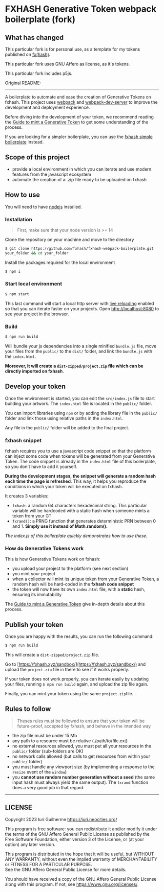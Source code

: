 FXHASH Generative Token webpack boilerplate (fork)
================

What has changed
---

This particular fork is for personal use, as a template for my tokens published 
on [fx(hash)](https://fxhash.xyz).  

This particular fork uses GNU Affero as license, as it's tokens.  

This particular fork includes p5js.  

Original README:  

---

A boilerplate to automate and ease the creation of Generative Tokens on fxhash. 
This project uses [webpack](https://webpack.js.org/) and 
[webpack-dev-server](https://github.com/webpack/webpack-dev-server) to improve 
the development and deployment experience.  

Before diving into the development of your token, we recommend reading the 
[Guide to mint a Generative Token](https://fxhash.xyz/articles/guide-mint-generative-token) 
to get some understanding of the process.  

If you are looking for a simpler boilerplate, you can use the 
[fxhash simple boilerplate](https://github.com/fxhash/fxhash-simple-boilerplate) 
instead.  

## Scope of this project

* provide a local environment in which you can iterate and use modern features 
from the javascript ecosystem  
* automate the creation of a .zip file ready to be uploaded on fxhash  

## How to use

You will need to have [nodejs](https://nodejs.org/) installed.  

### Installation

> First, make sure that your node version is >= 14  

Clone the repository on your machine and move to the directory  
```sh
$ git clone https://github.com/fxhash/fxhash-webpack-boilerplate.git 
your_folder && cd your_folder  
```

Install the packages required for the local environment  
```sh
$ npm i  
```

### Start local environment

```sh
$ npm start  
```

This last command will start a local http server with 
[live reloading](https://webpack.js.org/configuration/dev-server/#devserverlivereload) 
enabled so that you can iterate faster on your projects. Open 
[http://localhost:8080](http://localhost:8080) to see your project in the 
browser.  

### Build

```sh
$ npm run build  
```

Will bundle your js dependencies into a single minified `bundle.js` file, move 
your files from the `public/` to the `dist/` folder, and link the `bundle.js` 
with the `index.html`.  

**Moreover, it will create a `dist-zipped/project.zip` file which can be 
directly imported on fxhash**.  

## Develop your token

Once the environment is started, you can edit the `src/index.js` file to start 
building your artwork. The `index.html` file is located in the `public/` 
folder.  

You can import libraries using `npm` or by adding the library file in the 
`public/` folder and link those using relative paths in the `index.html`.  

Any file in the `public/` folder will be added to the final project.  

### fxhash snippet

fxhash requires you to use a javascript code snippet so that the platform can 
inject some code when tokens will be generated from your Generative Token. The 
code snippet is already in the `index.html` file of this boilerplate, so you 
don't have to add it yourself.  

**During the development stages, the snippet will generate a random hash each 
time the page is refreshed**. This way, it helps you reproduce the conditions 
in which your token will be executed on fxhash.  

It creates 3 variables:  
- `fxhash`: a random 64 characters hexadecimal string. This particular variable 
will be hardcoded with a static hash when someone mints a token from your GT  
- `fxrand()`: a PRNG function that generates deterministic PRN between 0 and 1. 
**Simply use it instead of Math.random()**.  

*The index.js of this boilerplate quickly demonstrates how to use these*.  

### How do Generative Tokens work

This is how Generative Tokens work on fxhash:  
* you upload your project to the platform (see next section)  
* you mint your project  
* when a collector will mint its unique token from your Generative Token, a 
random hash will be hard-coded in the **fxhash code snippet**  
* the token will now have its own `index.html` file, with a **static** hash, 
ensuring its immutability  

The 
[Guide to mint a Generative Token](https://fxhash.xyz/articles/guide-mint-generative-token) 
give in-depth details about this process.  


## Publish your token

Once you are happy with the results, you can run the following command:  

```sh
$ npm run build  
```

This will create a `dist-zipped/project.zip` file.  

Go to [https://fxhash.xyz/sandbox/](https://fxhash.xyz/sandbox/) and upload the 
`project.zip` file in there to see if it works properly.  

If your token does not work properly, you can iterate easily by updating your 
files, running `$ npm run build` again, and upload the zip file again.  

Finally, you can mint your token using the same `project.zip`file.  

## Rules to follow

> Theses rules must be followed to ensure that your token will be future-proof, 
accepted by fxhash, and behave in the intended way  

* the zip file must be under 15 Mb  
* any path to a resource must be relative (./path/to/file.ext)  
* no external resources allowed, you must put all your resources in the 
`public/` folder (sub-folders are OK)  
* no network calls allowed (but calls to get resources from within your 
`public/` folder)  
* you must handle any viewport size (by implementing a response to the `resize` 
event of the `window`)  
* you **cannot use random number generation without a seed** (the same input 
hash must always yield the same output). The `fxrand` function does a very good 
job in that regard.  

---

LICENSE
---

Copyright 2023 Iuri Guilherme <https://iuri.neocities.org/>

This program is free software: you can redistribute it and/or modify it under 
the terms of the GNU Affero General Public License as published by the Free 
Software Foundation, either version 3 of the License, or (at your option) any 
later version.  

This program is distributed in the hope that it will be useful, but WITHOUT ANY 
WARRANTY; without even the implied warranty of MERCHANTABILITY or FITNESS FOR A 
PARTICULAR PURPOSE.  
See the GNU Affero General Public License for more details.  

You should have received a copy of the GNU Affero General Public License along 
with this program.  If not, see <https://www.gnu.org/licenses/>.  
